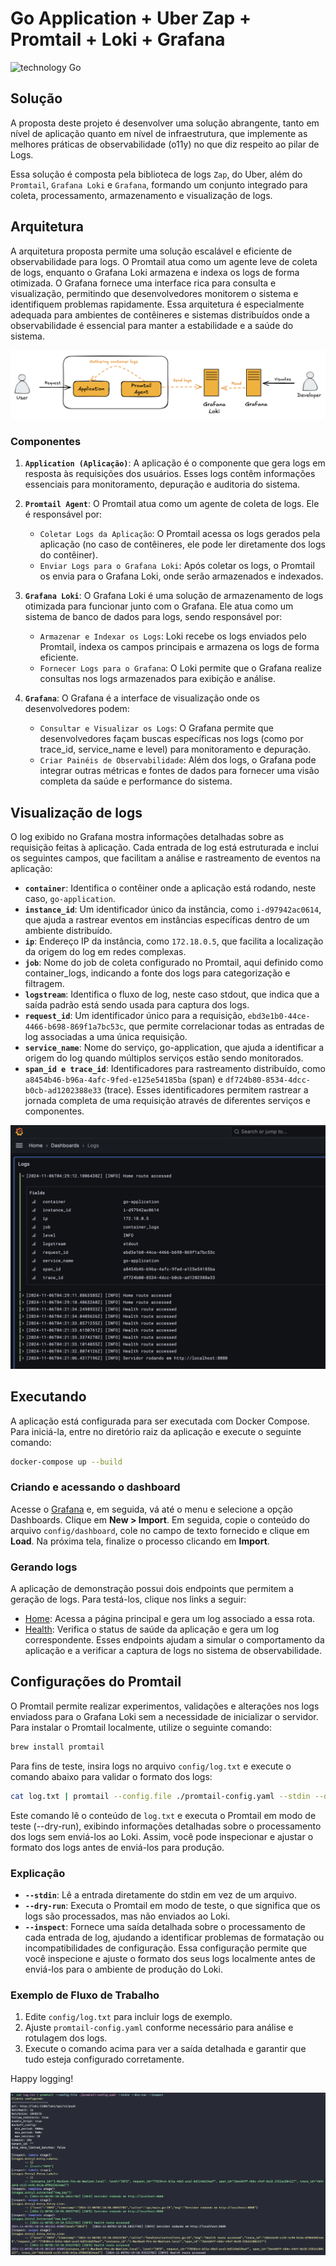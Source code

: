 # Go Application + Uber Zap + Promtail + Loki + Grafana

![technology Go](https://img.shields.io/badge/technology-go-blue.svg)

## Solução
A proposta deste projeto é desenvolver uma solução abrangente, tanto em nível de aplicação quanto em nível de infraestrutura, que implemente as melhores práticas de observabilidade (o11y) no que diz respeito ao pilar de Logs.

Essa solução é composta pela biblioteca de logs `Zap`, do Uber, além do `Promtail`, `Grafana Loki` e `Grafana`, formando um conjunto integrado para coleta, processamento, armazenamento e visualização de logs.

## Arquitetura
A arquitetura proposta permite uma solução escalável e eficiente de observabilidade para logs. 
O Promtail atua como um agente leve de coleta de logs, enquanto o Grafana Loki armazena e indexa os logs de forma otimizada. 
O Grafana fornece uma interface rica para consulta e visualização, permitindo que desenvolvedores monitorem o sistema e identifiquem problemas rapidamente. 
Essa arquitetura é especialmente adequada para ambientes de contêineres e sistemas distribuídos onde a observabilidade é essencial para manter a estabilidade e a saúde do sistema.

![Architecture](documentation/images/architecture.png)

### Componentes
1. **`Application (Aplicação)`**: A aplicação é o componente que gera logs em resposta às requisições dos usuários. Esses logs contêm informações essenciais para monitoramento, depuração e auditoria do sistema.

2. **`Promtail Agent`**: O Promtail atua como um agente de coleta de logs. Ele é responsável por:
   - `Coletar Logs da Aplicação`: O Promtail acessa os logs gerados pela aplicação (no caso de contêineres, ele pode ler diretamente dos logs do contêiner).
   - `Enviar Logs para o Grafana Loki`: Após coletar os logs, o Promtail os envia para o Grafana Loki, onde serão armazenados e indexados.

3. **`Grafana Loki`**: O Grafana Loki é uma solução de armazenamento de logs otimizada para funcionar junto com o Grafana. Ele atua como um sistema de banco de dados para logs, sendo responsável por:
   - `Armazenar e Indexar os Logs`: Loki recebe os logs enviados pelo Promtail, indexa os campos principais e armazena os logs de forma eficiente.
   - `Fornecer Logs para o Grafana`: O Loki permite que o Grafana realize consultas nos logs armazenados para exibição e análise.

4. **`Grafana`**: O Grafana é a interface de visualização onde os desenvolvedores podem:
   - `Consultar e Visualizar os Logs`: O Grafana permite que desenvolvedores façam buscas específicas nos logs (como por trace_id, service_name e level) para monitoramento e depuração.
   - `Criar Painéis de Observabilidade`: Além dos logs, o Grafana pode integrar outras métricas e fontes de dados para fornecer uma visão completa da saúde e performance do sistema.

## Visualização de logs
O log exibido no Grafana mostra informações detalhadas sobre as requisição feitas à aplicação. 
Cada entrada de log está estruturada e inclui os seguintes campos, que facilitam a análise e rastreamento de eventos na aplicação:

- **`container`**: Identifica o contêiner onde a aplicação está rodando, neste caso, `go-application`.
- **`instance_id`**: Um identificador único da instância, como `i-d97942ac0614`, que ajuda a rastrear eventos em instâncias específicas dentro de um ambiente distribuído.
- **`ip`**: Endereço IP da instância, como `172.18.0.5`, que facilita a localização da origem do log em redes complexas.
- **`job`**: Nome do job de coleta configurado no Promtail, aqui definido como container_logs, indicando a fonte dos logs para categorização e filtragem.
- **`logstream`**: Identifica o fluxo de log, neste caso stdout, que indica que a saída padrão está sendo usada para captura dos logs.
- **`request_id`**: Um identificador único para a requisição, `ebd3e1b0-44ce-4466-b698-869f1a7bc53c`, que permite correlacionar todas as entradas de log associadas a uma única requisição.
- **`service_name`**: Nome do serviço, go-application, que ajuda a identificar a origem do log quando múltiplos serviços estão sendo monitorados.
- **`span_id e trace_id`**: Identificadores para rastreamento distribuído, como `a8454b46-b96a-4afc-9fed-e125e54185ba` (span) e `df724b80-8534-4dcc-b0cb-ad1202388e33` (trace). Esses identificadores permitem rastrear a jornada completa de uma requisição através de diferentes serviços e componentes.

![Dashboard](documentation/images/dashboard.png)

## Executando
A aplicação está configurada para ser executada com Docker Compose. Para iniciá-la, entre no diretório raiz da aplicação e execute o seguinte comando:

```bash
docker-compose up --build
```

### Criando e acessando o dashboard
Acesse o [Grafana](http://localhost:3000) e, em seguida, vá até o menu e selecione a opção Dashboards.
Clique em  **New > Import**. Em seguida, copie o conteúdo do arquivo `config/dashboard`, cole no campo de texto fornecido e clique em **Load**. 
Na próxima tela, finalize o processo clicando em **Import**.

### Gerando logs
A aplicação de demonstração possui dois endpoints que permitem a geração de logs. Para testá-los, clique nos links a seguir:

- [Home](http://localhost:8080): Acessa a página principal e gera um log associado a essa rota.
- [Health](http://localhost:8080/health): Verifica o status de saúde da aplicação e gera um log correspondente.
Esses endpoints ajudam a simular o comportamento da aplicação e a verificar a captura de logs no sistema de observabilidade.

## Configurações do Promtail
O Promtail permite realizar experimentos, validações e alterações nos logs enviadoss para o Grafana Loki sem a 
necessidade de inicializar o servidor. Para instalar o Promtail localmente, utilize o seguinte comando:

```bash
brew install promtail
```

Para fins de teste, insira logs no arquivo `config/log.txt` e execute o comando abaixo para validar o formato dos logs:

```bash
cat log.txt | promtail --config.file ./promtail-config.yaml --stdin --dry-run --inspect
```

Este comando lê o conteúdo de `log.txt` e executa o Promtail em modo de teste (--dry-run), exibindo informações detalhadas sobre o processamento dos logs sem enviá-los ao Loki. Assim, você pode inspecionar e ajustar o formato dos logs antes de enviá-los para produção.

### Explicação
- **`--stdin`**: Lê a entrada diretamente do stdin em vez de um arquivo.
- **`--dry-run`**: Executa o Promtail em modo de teste, o que significa que os logs são processados, mas não enviados ao Loki.
- **`--inspect`**: Fornece uma saída detalhada sobre o processamento de cada entrada de log, ajudando a identificar problemas de formatação ou incompatibilidades de configuração.
  Essa configuração permite que você inspecione e ajuste o formato dos seus logs localmente antes de enviá-los para o ambiente de produção do Loki.

### Exemplo de Fluxo de Trabalho
1. Edite `config/log.txt` para incluir logs de exemplo.
2. Ajuste `promtail-config.yaml` conforme necessário para análise e rotulagem dos logs.
3. Execute o comando acima para ver a saída detalhada e garantir que tudo esteja configurado corretamente.

Happy logging!

![Dry Run](documentation/images/dry-run.png)